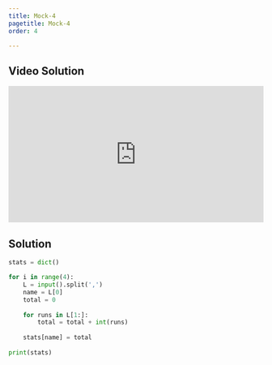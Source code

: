```yaml
---
title: Mock-4
pagetitle: Mock-4
order: 4

---
```


## Video Solution

<div style="position: relative; padding-bottom: 53.43750000000001%; height: 0;"><iframe src="https://www.loom.com/embed/63b81b8c309b47409fbec12247e9b7c1?sid=3547cfad-6924-4ce7-a3b3-3fc5ae3fd592" frameborder="0" webkitallowfullscreen mozallowfullscreen allowfullscreen style="position: absolute; top: 0; left: 0; width: 100%; height: 100%;"></iframe></div>

## Solution

```python
stats = dict()

for i in range(4):
    L = input().split(',')
    name = L[0]
    total = 0
    
    for runs in L[1:]:
        total = total + int(runs)
    
    stats[name] = total
    
print(stats)
```

